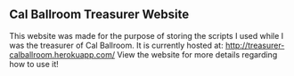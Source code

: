 ## Cal Ballroom Treasurer Website
This website was made for the purpose of storing the scripts I used while I was the treasurer of Cal Ballroom.
It is currently hosted at: http://treasurer-calballroom.herokuapp.com/
View the website for more details regarding how to use it!